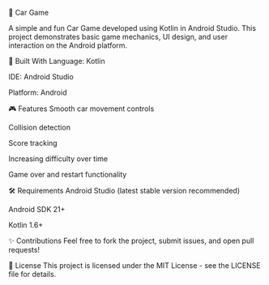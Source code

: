 🚗 Car Game


A simple and fun Car Game developed using Kotlin in Android Studio.
This project demonstrates basic game mechanics, UI design, and user interaction on the Android platform.

📱 Built With
Language: Kotlin

IDE: Android Studio

Platform: Android

🎮 Features
Smooth car movement controls

Collision detection

Score tracking

Increasing difficulty over time

Game over and restart functionality

🛠️ Requirements
Android Studio (latest stable version recommended)

Android SDK 21+

Kotlin 1.6+

✨ Contributions
Feel free to fork the project, submit issues, and open pull requests!

📄 License
This project is licensed under the MIT License - see the LICENSE file for details.
